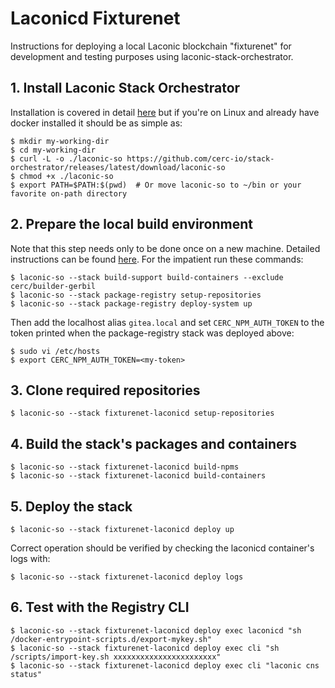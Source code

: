 # Laconicd Fixturenet

Instructions for deploying a local Laconic blockchain "fixturenet" for development and testing purposes using laconic-stack-orchestrator.

## 1. Install Laconic Stack Orchestrator
Installation is covered in detail [here](https://github.com/cerc-io/stack-orchestrator#user-mode) but if you're on Linux and already have docker installed it should be as simple as:
```
$ mkdir my-working-dir
$ cd my-working-dir
$ curl -L -o ./laconic-so https://github.com/cerc-io/stack-orchestrator/releases/latest/download/laconic-so
$ chmod +x ./laconic-so
$ export PATH=$PATH:$(pwd)  # Or move laconic-so to ~/bin or your favorite on-path directory
```
## 2. Prepare the local build environment
Note that this step needs only to be done once on a new machine. 
Detailed instructions can be found [here](../build-support/README.md). For the impatient run these commands:
```
$ laconic-so --stack build-support build-containers --exclude cerc/builder-gerbil
$ laconic-so --stack package-registry setup-repositories
$ laconic-so --stack package-registry deploy-system up
```
Then add the localhost alias `gitea.local` and set `CERC_NPM_AUTH_TOKEN` to the token printed when the package-registry stack was deployed above:
```
$ sudo vi /etc/hosts
$ export CERC_NPM_AUTH_TOKEN=<my-token>
```

## 3. Clone required repositories
```
$ laconic-so --stack fixturenet-laconicd setup-repositories
```
## 4. Build the stack's packages and containers
```
$ laconic-so --stack fixturenet-laconicd build-npms
$ laconic-so --stack fixturenet-laconicd build-containers
```
## 5. Deploy the stack
```
$ laconic-so --stack fixturenet-laconicd deploy up
```
Correct operation should be verified by checking the laconicd container's logs with:
```
$ laconic-so --stack fixturenet-laconicd deploy logs
```
## 6. Test with the Registry CLI
```
$ laconic-so --stack fixturenet-laconicd deploy exec laconicd "sh /docker-entrypoint-scripts.d/export-mykey.sh"
$ laconic-so --stack fixturenet-laconicd deploy exec cli "sh /scripts/import-key.sh xxxxxxxxxxxxxxxxxxxxxxx"
$ laconic-so --stack fixturenet-laconicd deploy exec cli "laconic cns status"
```
